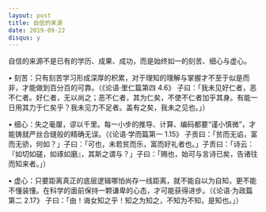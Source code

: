 ```yaml
---
layout: post
title: 自信的来源
date: 2019-09-22
disqus: y
---
```


自信的来源不是已有的学历、成果、成功，而是始终如一的刻苦、细心与虚心。

• 刻苦：只有刻苦学习形成深厚的积累，对于理知的理解与掌握才不至于似是而非，才能做到百分百的可靠。（《论语·里仁篇第四 4.6》 子曰：「我未见好仁者，恶不仁者。好仁者，无以尚之；恶不仁者，其为仁矣，不使不仁者加乎其身。有能一日用其力于仁矣乎？我未见力不足者。盖有之矣，我未之见也。」）

• 细心：失之毫厘，谬以千里。每一小步的推导、计算、编码都要“谨小慎微”，才能铸就严丝合缝般的精确无误。（《论语·学而篇第一 1.15》 子贡曰：「贫而无谄，富而无骄，何如？」子曰：「可也，未若贫而乐，富而好礼者也。」子贡曰：「诗云：『如切如磋，如琢如磨』，其斯之谓与？」子曰：「赐也，始可与言诗已矣，告诸往而知来者。」）

• 虚心：只要距离真正的底层逻辑哪怕尚存一线距离，就不能自以为自知，更不能不懂装懂。在科学的面前保持一颗谦卑的心态，才可能获得进步。（《论语·为政篇第二 2.17》 子曰：「由！诲女知之乎！知之为知之，不知为不知，是知也。」）
